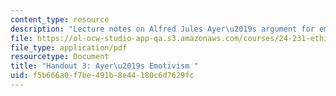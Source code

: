 ```yaml
---
content_type: resource
description: "Lecture notes on Alfred Jules Ayer\u2019s argument for emotivism."
file: https://ol-ocw-studio-app-qa.s3.amazonaws.com/courses/24-231-ethics-fall-2009/f5b666a0f7be491b8e44180c6d7629fc_MIT24_231F09_lec04.pdf
file_type: application/pdf
resourcetype: Document
title: "Handout 3: Ayer\u2019s Emotivism "
uid: f5b666a0-f7be-491b-8e44-180c6d7629fc
---
```

